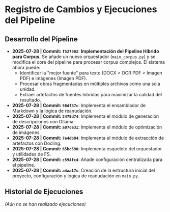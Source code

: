 # Registro de Cambios y Ejecuciones del Pipeline

## Desarrollo del Pipeline

*   **2025-07-28 | Commit: `f527902`**: **Implementación del Pipeline Híbrido para Corpus.** Se añade un nuevo orquestador (`main_corpus.py`) y se modifica el core del pipeline para procesar corpus complejos. El sistema ahora puede:
    *   Identificar la "mejor fuente" para texto (DOCX > OCR PDF > Imagen PDF) e imágenes (Imagen PDF).
    *   Procesar obras fragmentadas en múltiples archivos como una sola unidad.
    *   Extraer artefactos de fuentes híbridas para maximizar la calidad del resultado.
*   **2025-07-28 | Commit: `98df37c`**: Implementa el ensamblador de Markdown y la lógica de reanudación.
*   **2025-07-28 | Commit: `2475d74`**: Implementa el módulo de generación de descripciones con Ollama.
*   **2025-07-28 | Commit: `a07ce31`**: Implementa el módulo de optimización de imágenes.
*   **2025-07-28 | Commit: `7e4db84`**: Implementa el módulo de extracción de artefactos con Docling.
*   **2025-07-28 | Commit: `65bc590`**: Implementa esqueleto del orquestador y utilidades de FS.
*   **2025-07-28 | Commit: `c594fc4`**: Añade configuración centralizada para el pipeline.
*   **2025-07-28 | Commit: `a4aa17c`**: Creación de la estructura inicial del proyecto, configuración y lógica de reanudación en `main.py`.

## Historial de Ejecuciones

*(Aún no se han realizado ejecuciones)*
